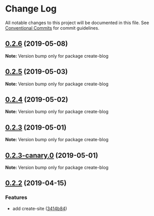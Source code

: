 # Change Log

All notable changes to this project will be documented in this file.
See [Conventional Commits](https://conventionalcommits.org) for commit guidelines.

## [0.2.6](https://github.com/egoist/saber/compare/create-blog@0.2.5...create-blog@0.2.6) (2019-05-08)

**Note:** Version bump only for package create-blog

## [0.2.5](https://github.com/egoist/saber/compare/create-blog@0.2.4...create-blog@0.2.5) (2019-05-03)

**Note:** Version bump only for package create-blog

## [0.2.4](https://github.com/egoist/saber/compare/create-blog@0.2.3...create-blog@0.2.4) (2019-05-02)

**Note:** Version bump only for package create-blog

## [0.2.3](https://github.com/egoist/saber/compare/create-blog@0.2.3-canary.0...create-blog@0.2.3) (2019-05-01)

**Note:** Version bump only for package create-blog

## [0.2.3-canary.0](https://github.com/egoist/saber/compare/create-blog@0.2.2...create-blog@0.2.3-canary.0) (2019-05-01)

**Note:** Version bump only for package create-blog

## [0.2.2](https://github.com/egoist/saber/compare/create-blog@0.2.1...create-blog@0.2.2) (2019-04-15)

### Features

- add create-site ([3414b84](https://github.com/egoist/saber/commit/3414b84))
